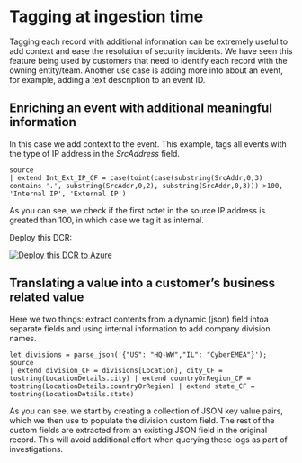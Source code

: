 # Tagging at ingestion time

Tagging each record with additional information can be extremely useful to add context and ease the resolution of security incidents. We have seen this feature being used by customers that need to identify each record with the owning entity/team. Another use case is adding more info about an event, for example, adding a text description to an event ID.

## Enriching an event with additional meaningful information

In this case we add context to the event. This example, tags all events with the type of IP address in the *SrcAddress* field.

```kusto
source 
| extend Int_Ext_IP_CF = case(toint(case(substring(SrcAddr,0,3) contains '.', substring(SrcAddr,0,2), substring(SrcAddr,0,3))) >100, 'Internal IP', 'External IP')
```

As you can see, we check if the first octet in the source IP address is greated than 100, in which case we tag it as internal.

Deploy this DCR:

[![Deploy this DCR to Azure](https://aka.ms/deploytoazurebutton)](https://portal.azure.com/#create/Microsoft.Template/uri/https%3A%2F%2Fraw.githubusercontent.com%2Fjaviersoriano%2Fsentinel-transformations-library%2Fmain%2FTagging%2FEnrichmentDCR.json)

## Translating a value into a customer’s business related value

Here we two things: extract contents from a dynamic (json) field intoa separate fields and using internal information to add company division names.

```kusto
let divisions = parse_json('{"US": "HQ-WW","IL": "CyberEMEA"}');
source
| extend division_CF = divisions[Location], city_CF = tostring(LocationDetails.city) | extend countryOrRegion_CF = tostring(LocationDetails.countryOrRegion) | extend state_CF = tostring(LocationDetails.state)
```

As you can see, we start by creating a collection of JSON key value pairs, which we then use to populate the division custom field. The rest of the custom fields are extracted from an existing JSON field in the original record. This will avoid additional effort when querying these logs as part of investigations.